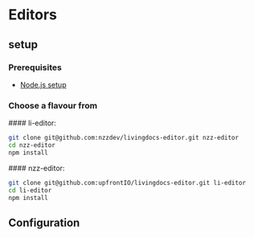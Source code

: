 # Editors

## setup

### Prerequisites

- [Node.js setup](./node.md)

### Choose a flavour from

#### li-editor:
```bash
git clone git@github.com:nzzdev/livingdocs-editor.git nzz-editor
cd nzz-editor
npm install
```
#### nzz-editor:
```bash
git clone git@github.com:upfrontIO/livingdocs-editor.git li-editor
cd li-editor
npm install
```

## Configuration


